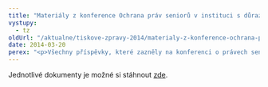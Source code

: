```yaml
---
title: "Materiály z konference Ochrana práv seniorů v instituci s důrazem na osoby s demencí"
vystupy:
  - tz
oldUrl: "/aktualne/tiskove-zpravy-2014/materialy-z-konference-ochrana-prav-senioru-v-instituci-s-durazem-na-osoby-s-demenci-1"
date: 2014-03-20
perex: "<p>Všechny příspěvky, které zazněly na konferenci o právech seniorů, jsou ve formě prezentací k dispozici nejen účastníkům, ale i dalším zájemcům o tuto problematiku</p>"
---
```


<!-- imported from the old website -->

<p>Jednotlivé dokumenty je možné si stáhnout <a href="https://www.ochrance.cz/spolecne-k-dobre-sprave/dokumenty-ke-stazeni/">zde</a>.</p>
